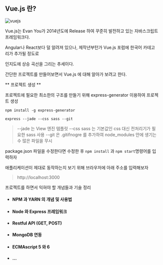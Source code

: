 ## Vue.js 란?

![vuejs](https://user-images.githubusercontent.com/20435620/36942518-5cea6830-1fb7-11e8-8873-3acf0322b0e2.png)

Vue.js는 Evan You가 2014년도에 Release 하여 꾸준히 발전하고 있는 자바스크립트 프레임워크다.

Angular나 React보다 덜 알려져 있으나, 제작년부턴가 Vue.js 포럼에 한국어 카테고리가 추가될 정도로 

인지도에 상승 곡선을 그리는 추세이다. 

간단한 프로젝트를 만들어보면서 Vue.js 에 대해 알아가 보려고 한다.

** 프로젝트 생성 **

프로젝트에 필요한 최소한의 구조를 만들기 위해 express-generator 이용하여 프로젝트 생성

`npm install -g express-generator`

`express --jade --css sass --git`

> --jade 는 View 엔진 템플릿
> --css sass 는 기본값인 css 대신 전처리기가 필요한 sass 사용
> --git 은 .gitifnogre 를 추가하여 node_modules 안에 생기는 수 많은 파일을 무시

package.json 파일을 수정한다면 수정한 후 `npm install` 과 `npm start`명령어를 입력하자

애플리케이션이 제대로 동작하는지 보기 위해 브라우저에 아래 주소를 입력해보자

> http://localhost:3000 



프로젝트를 하면서 익혀야 할 개념들과 기술 정리

* #### NPM 과 YARN 의 개념 및 사용법

* #### Node 와 Express 프레임워크 

* #### Restful API (GET, POST)

* #### MongoDB 연동

* #### ECMAscript 5 와 6 

* #### ...
